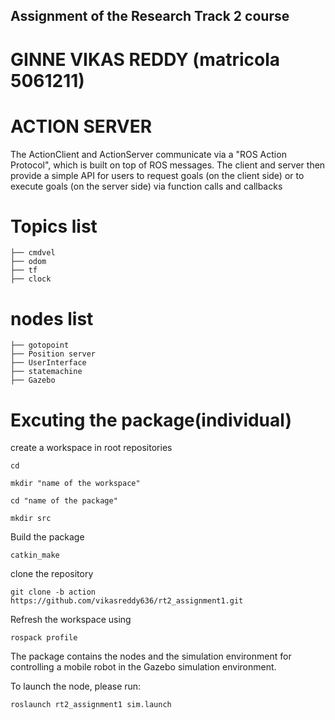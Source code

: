 ## Assignment of the Research Track 2 course 
# GINNE VIKAS REDDY (matricola 5061211)

# ACTION SERVER 
The ActionClient and ActionServer communicate via a "ROS Action Protocol", which is built on top of ROS messages. The client and server then provide a simple API for users to request goals (on the client side) or to execute goals (on the server side) via function calls and callbacks

# Topics list

    ├── cmdvel                  
    ├── odom                  
    ├── tf                    
    ├── clock                    

# nodes list

    ├── gotopoint                  
    ├── Position server                  
    ├── UserInterface       
    ├── statemachine
    ├── Gazebo




# Excuting the package(individual)

create a workspace in root repositories

```
cd
```

```
mkdir "name of the workspace"
```

```
cd "name of the package"
```

```
mkdir src
```

Build the package

```
catkin_make
```

clone the repository 

```
git clone -b action https://github.com/vikasreddy636/rt2_assignment1.git
```

Refresh the workspace using

```
rospack profile
```


The package contains the nodes and the simulation environment for controlling a mobile robot in the Gazebo simulation environment.

To launch the node, please run:
````
roslaunch rt2_assignment1 sim.launch
````